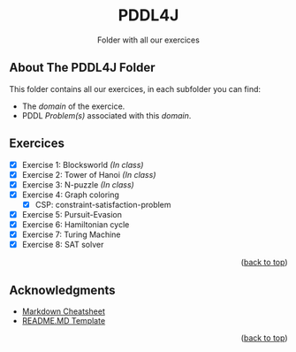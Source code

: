 <div id="top"></div>

<!-- TITLE -->
<div align="center">
<h1 align="center">PDDL4J</h1>

  <p align="center">
    Folder with all our exercices
  </p>
</div>


<!-- ABOUT THE PROJECT -->

## About The PDDL4J Folder
This folder contains all our exercices, in each subfolder you can find:
 - The *domain* of the exercice.
 - PDDL *Problem(s)* associated with this *domain*.

## Exercices

  - [x] Exercise 1: Blocksworld *(In class)*
  - [x] Exercise 2: Tower of Hanoi *(In class)*
  - [x] Exercise 3: N-puzzle *(In class)*
  - [x] Exercise 4: Graph coloring
       - [x] CSP: constraint-satisfaction-problem
  - [X] Exercise 5: Pursuit-Evasion
  - [x] Exercise 6: Hamiltonian cycle
  - [X] Exercise 7: Turing Machine
  - [x] Exercise 8: SAT solver
<p align="right">(<a href="#top">back to top</a>)</p>

<!-- ACKNOWLEDGMENTS -->

## Acknowledgments

- [Markdown Cheatsheet][md-url]
- [README.MD Template][readme-url]
<p align="right">(<a href="#top">back to top</a>)</p>

<!-- MARKDOWN LINKS & IMAGES -->
<!-- https://www.markdownguide.org/basic-syntax/#reference-style-links -->

[md-url]: https://github.com/adam-p/markdown-here/wiki/Markdown-Cheatsheet
[readme-url]: https://github.com/othneildrew/Best-README-Template

